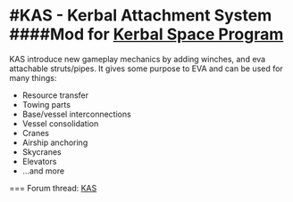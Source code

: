 #KAS - Kerbal Attachment System
####Mod for [Kerbal Space Program](http://www.kerbalspaceprogram.com/)
===

KAS introduce new gameplay mechanics by adding winches, and eva attachable struts/pipes. 
It gives some purpose to EVA and can be used for many things:

- Resource transfer
- Towing parts
- Base/vessel interconnections
- Vessel consolidation
- Cranes
- Airship anchoring
- Skycranes
- Elevators
- ...and more


===
Forum thread: [KAS](http://forum.kerbalspaceprogram.com/threads/92514-1-0-2-Kerbal-Attachment-System-%28KAS%29-0-5-0) 
